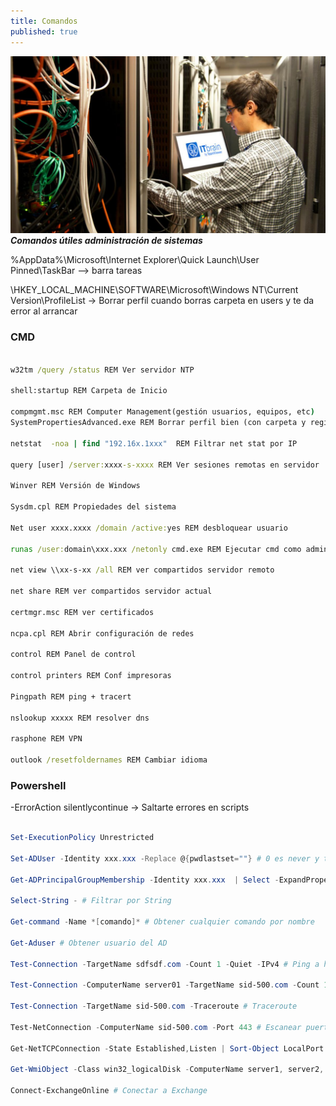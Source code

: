 ```yaml
---
title: Comandos
published: true
---
```


![Admin](./../assets/admin.jpg)
***Comandos útiles administración de sistemas***

%AppData%\Microsoft\Internet Explorer\Quick Launch\User Pinned\TaskBar --> barra tareas

\HKEY_LOCAL_MACHINE\SOFTWARE\Microsoft\Windows NT\Current Version\ProfileList -> Borrar perfil cuando borras carpeta en users y te da error al arrancar


### CMD

```bat

w32tm /query /status REM Ver servidor NTP

shell:startup REM Carpeta de Inicio

compmgmt.msc REM Computer Management(gestión usuarios, equipos, etc)
SystemPropertiesAdvanced.exe REM Borrar perfil bien (con carpeta y registros)

netstat  -noa | find "192.16x.1xxx"  REM Filtrar net stat por IP

query [user] /server:xxxx-s-xxxx REM Ver sesiones remotas en servidor

Winver REM Versión de Windows

Sysdm.cpl REM Propiedades del sistema

Net user xxxx.xxxx /domain /active:yes REM desbloquear usuario

runas /user:domain\xxx.xxx /netonly cmd.exe REM Ejecutar cmd como admin de dominio

net view \\xx-s-xx /all REM ver compartidos servidor remoto

net share REM ver compartidos servidor actual

certmgr.msc REM ver certificados

ncpa.cpl REM Abrir configuración de redes

control REM Panel de control

control printers REM Conf impresoras

Pingpath REM ping + tracert

nslookup xxxxx REM resolver dns

rasphone REM VPN

outlook /resetfoldernames REM Cambiar idioma
```




### Powershell

-ErrorAction silentlycontinue -> Saltarte errores en scripts

```powershell

Set-ExecutionPolicy Unrestricted

Set-ADUser -Identity xxx.xxx -Replace @{pwdlastset=""} # 0 es never y también está  9 

Get-ADPrincipalGroupMembership -Identity xxx.xxx  | Select -ExpandProperty "SamAccountName" # Obtener los grupos actuales de un usuario

Select-String - # Filtrar por String

Get-command -Name *[comando]* # Obtener cualquier comando por nombre

Get-Aduser # Obtener usuario del AD

Test-Connection -TargetName sdfsdf.com -Count 1 -Quiet -IPv4 # Ping a host

Test-Connection -ComputerName server01 -TargetName sid-500.com -Count 1 -Quiet -IPv4 # Remote ping

Test-Connection -TargetName sid-500.com -Traceroute # Traceroute

Test-NetConnection -ComputerName sid-500.com -Port 443 # Escanear puerto

Get-NetTCPConnection -State Established,Listen | Sort-Object LocalPort # ver puertos abiertos

Get-WmiObject -Class win32_logicalDisk -ComputerName server1, server2, server3, etc | Select-Object pscomputername, deviceid, freespace, size # Obtener información de servidores por WMI

Connect-ExchangeOnline # Conectar a Exchange


```